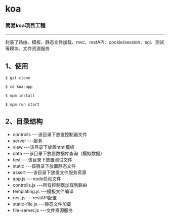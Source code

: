 # koa

### 简易koa项目工程

***
封装了路由、模板、静态文件加载、mvc、restAPI、cookie/session、sql、测试等模块、文件资源服务

## 1、使用

    $ git clone

    $ cd koa-app

    $ npm install

    $ npm run start

## 2、目录结构

* controlls     ---该目录下放置控制器文件
* server        ---服务
* view          ---该目录下放置html模板
* data          ---该目录下放置数据库查询（模拟数据）
* test          ---该目录下放置测试文件
* static        ---该目录下放置静态文件
* assert        ---该目录下放置文件服务资源		
* app.js        ---node启动文件
* controlls.js  ---所有控制器加载到路由
* templating.js ---模板文件编译
* rest.js       ---restAPI配置
* static-file.js  ---静态文件加载
* file-server.js  ---文件资源服务
